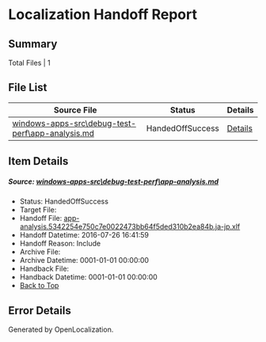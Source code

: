 # <a name='report-top'></a> Localization Handoff Report

## Summary
 Total Files | 1

## File List
 Source File | Status | Details 
 ----------- | ------ | ------- 
 [windows-apps-src\debug-test-perf\app-analysis.md](https://github.com/Microsoft/windows-apps/blob/06aed6e530d7f9dbcfb67d29545c26b63d93a559/windows-apps-src/debug-test-perf/app-analysis.md) | HandedOffSuccess | [Details](#30f8dd0171ed120733cc513bbf6d9ea40849584e1995)

## Item Details
##### <a name='30f8dd0171ed120733cc513bbf6d9ea40849584e1995'></a> Source: [windows-apps-src\debug-test-perf\app-analysis.md](https://github.com/Microsoft/windows-apps/blob/06aed6e530d7f9dbcfb67d29545c26b63d93a559/windows-apps-src/debug-test-perf/app-analysis.md)
* Status: HandedOffSuccess
* Target File: 
* Handoff File: [app-analysis.5342254e750c7e0022473bb64f5ded310b2ea84b.ja-jp.xlf](https://github.com/Microsoft/WDG.handoff/blob/933247614e0667df802d2aaeef139b201d5060cc/ol-handoff/Microsoft/windows-apps.ja-jp/master/app-analysis.5342254e750c7e0022473bb64f5ded310b2ea84b.ja-jp.xlf)
* Handoff Datetime: 2016-07-26 16:41:59
* Handoff Reason: Include
* Archive File: 
* Archive Datetime: 0001-01-01 00:00:00
* Handback File: 
* Handback Datetime: 0001-01-01 00:00:00
* [Back to Top](#report-top)


## Error Details

Generated by OpenLocalization.
